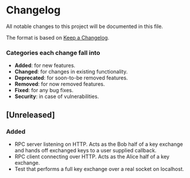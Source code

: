 # Changelog
All notable changes to this project will be documented in this file.

The format is based on [Keep a Changelog](http://keepachangelog.com/en/1.0.0/).

### Categories each change fall into

* **Added**: for new features.
* **Changed**: for changes in existing functionality.
* **Deprecated**: for soon-to-be removed features.
* **Removed**: for now removed features.
* **Fixed**: for any bug fixes.
* **Security**: in case of vulnerabilities.


## [Unreleased]
### Added
- RPC server listening on HTTP. Acts as the Bob half of a key exchange and hands off exchanged keys
  to a user supplied callback.
- RPC client connecting over HTTP. Acts as the Alice half of a key exchange.
- Test that performs a full key exchange over a real socket on localhost.
